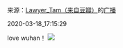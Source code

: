 来源：[Lawyer_Tam（来自豆瓣）](https://www.douban.com/people/50118435/)的[广播](https://www.douban.com/people/50118435/status/2873299496/)


2020-03-18_17:15:29


love wuhan！
![](./pic/2020-03-18_17:15:29-Lawyer_Tam的广播1.jpg)  

